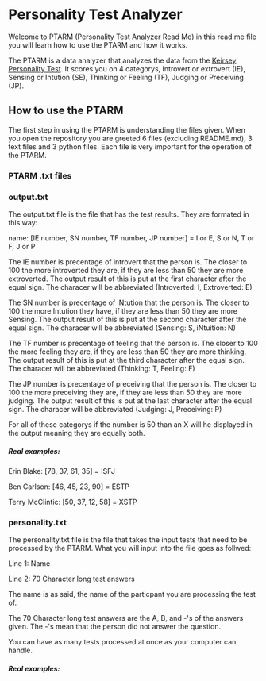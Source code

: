 # Personality Test Analyzer
Welcome to PTARM (Personality Test Analyzer Read Me) in this read me file you will learn how to use the PTARM and how it works. 

The PTARM is a data analyzer that analyzes the data from the [Keirsey Personality Test](https://www.keirsey.com/). It scores you on 4 categorys, Introvert or extrovert (IE), Sensing or Intution (SE), Thinking or Feeling (TF), Judging or Preceiving (JP).

## How to use the PTARM
The first step in using the PTARM is understanding the files given. When you open the repository you are greeted 6 files (excluding README.md), 3 text files and 3 python files. Each file is very important for the operation of the PTARM.

### PTARM .txt files
### output.txt
The output.txt file is the file that has the test results. They are formated in this way:

name: [IE number, SN number, TF number, JP number] = I or E, S or N, T or F, J or P

The IE number is precentage of introvert that the person is. The closer to 100 the more introverted they are, if they are less than 50 they are more extroverted.
The output result of this is put at the first character after the equal sign. The characer will be abbreviated (Introverted: I, Extroverted: E)

The SN number is precentage of iNtution that the person is. The closer to 100 the more Intution they have, if they are less than 50 they are more Sensing.
The output result of this is put at the second character after the equal sign. The characer will be abbreviated (Sensing: S, iNtuition: N)

The TF number is precentage of feeling that the person is. The closer to 100 the more feeling they are, if they are less than 50 they are more thinking.
The output result of this is put at the third character after the equal sign. The characer will be abbreviated (Thinking: T, Feeling: F)

The JP number is precentage of preceiving that the person is. The closer to 100 the more preceiving they are, if they are less than 50 they are more judging.
The output result of this is put at the last character after the equal sign. The characer will be abbreviated (Judging: J, Preceiving: P)

For all of these categorys if the number is 50 than an X will he displayed in the output meaning they are equally both.

##### Real examples:

Erin Blake: [78, 37, 61, 35] = ISFJ

Ben Carlson: [46, 45, 23, 90] = ESTP

Terry McClintic: [50, 37, 12, 58] = XSTP

### personality.txt
The personality.txt file is the file that takes the input tests that need to be processed by the PTARM. What you will input into the file goes as follwed:

Line 1: Name

Line 2: 70 Character long test answers 

The name is as said, the name of the particpant you are processing the test of. 

The 70 Character long test answers are the A, B, and -'s of the answers given. The -'s mean that the person did not answer the question.

You can have as many tests processed at once as your computer can handle. 

##### Real examples:







